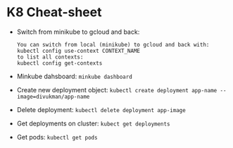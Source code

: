 # K8 Cheat-sheet

* Switch from minikube to gcloud and back:
    ```
    You can switch from local (minikube) to gcloud and back with:
    kubectl config use-context CONTEXT_NAME
    to list all contexts:
    kubectl config get-contexts
    ```

* Minkube dahsboard:
`minkube dashboard` 

* Create new deployment object:
`kubectl create deployment app-name --image=divukman/app-name`

* Delete deployment:
`kubectl delete deployment app-image`

* Get deployments on cluster:
`kubect get deployments`

* Get pods:
`kubectl get pods`
